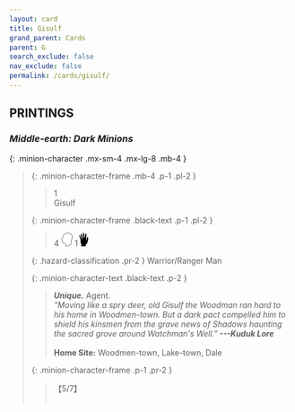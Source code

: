 ```yaml
---
layout: card
title: Gisulf
grand_parent: Cards
parent: G
search_exclude: false
nav_exclude: false
permalink: /cards/gisulf/
---
```


## PRINTINGS


### _Middle-earth: Dark Minions_

{: .minion-character .mx-sm-4 .mx-lg-8 .mb-4 }
> {: .minion-character-frame .mb-4 .p-1 .pl-2 }
> > <div class="hazard-mp">1</div>
> > <div class="card-name">Gisulf</div>
>
> {: .minion-character-frame .black-text .p-1 .pl-2 }
> > 4 ![](/assets/images/mind.svg) 1![](/assets/images/di.svg)
>
> {: .hazard-classification .pr-2 }
> Warrior/Ranger Man
>
> {: .minion-character-text .black-text .p-2 }
> > _**Unique.**_ Agent. <br>_"Moving like a spry deer, old Gisulf the Woodman ran hard to his home in Woodmen-town. But a dark pact compelled him to shield his kinsmen from the grave news of Shadows haunting the sacred grove around Watchman's Well."_ ***---&NoBreak;Kuduk Lore***  <br><br>**Home Site:** Woodmen-town, Lake-town, Dale  
>
> {: .minion-character-frame .p-1 .pr-2 }
> > <div class="card-shield">【5/7】</div>
> > <div class="card-corruption-white">&nbsp;</div>
